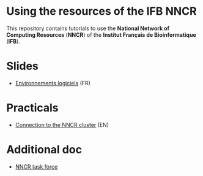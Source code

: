 # Using the resources of the IFB NNCR


This repository contains tutorials to use the **National Network of Computing Resources** (**NNCR**) of the **Institut Français de Bioinformatique** (**IFB**). 

# Slides


- [Environnements logiciels](slides/environnements_de_travail.html) (FR)

# Practicals

- [Connection to the NNCR cluster](practicals/NNCR-cluster_connection/NNCR-cluster_connection.html) (EN)


# Additional doc

- [NNCR task force](http://taskforce-nncr.gitlab.poc-nncr-ifb.fr/doc/)
